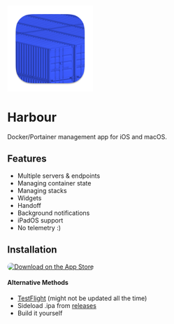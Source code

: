 <img src="Shared/Assets.xcassets/AppIcon.appiconset/AppIcon-macOS-1024x1024.png" width="196" alt="Harbour App Icon">

# Harbour
Docker/Portainer management app for iOS and macOS.

## Features
- Multiple servers & endpoints
- Managing container state
- Managing stacks
- Widgets
- Handoff
- Background notifications
- iPadOS support
- No telemetry :)

## Installation
<a href="https://apps.apple.com/us/app/harbour-docker-manager/id1582439659?itsct=apps_box_badge&amp;itscg=30200"><img src="https://tools.applemediaservices.com/api/badges/download-on-the-app-store/black/en-us?size=250x83&amp;releaseDate=1712361600" alt="Download on the App Store" style="border-radius: 13px; width: 200px; height: 66px;"></a>

#### Alternative Methods
- [TestFlight](https://testflight.apple.com/join/F2vK7xo4) (might not be updated all the time)
- Sideload .ipa from [releases](https://github.com/rrroyal/Harbour/releases/latest)
- Build it yourself
